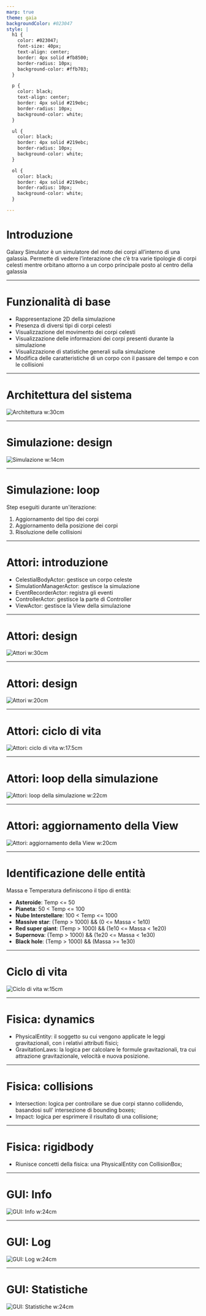 ```yaml
---
marp: true
theme: gaia
backgroundColor: #023047
style: |
  h1 {
    color: #023047;
    font-size: 40px;
    text-align: center;
    border: 4px solid #fb8500;
    border-radius: 10px;
    background-color: #ffb703;
  }

  p {
    color: black;
    text-align: center;
    border: 4px solid #219ebc;
    border-radius: 10px;
    background-color: white;
  }

  ul {
    color: black;
    border: 4px solid #219ebc;
    border-radius: 10px;
    background-color: white;
  }

  ol {
    color: black;
    border: 4px solid #219ebc;
    border-radius: 10px;
    background-color: white;
  }

---
```


# Introduzione

Galaxy Simulator è un simulatore del moto dei corpi all’interno di una galassia. Permette di vedere l’interazione che c’è tra varie tipologie di corpi celesti mentre orbitano attorno a un corpo principale posto al centro della galassia

---

# Funzionalità di base

- Rappresentazione 2D della simulazione
- Presenza di diversi tipi di corpi celesti
- Visualizzazione del movimento dei corpi celesti
- Visualizzazione delle informazioni dei corpi presenti durante la simulazione
- Visualizzazione di statistiche generali sulla simulazione
- Modifica delle caratteristiche di un corpo con il passare del tempo e con le collisioni
---

# Architettura del sistema

![Architettura w:30cm](./assets/mvc_actor_architecture.svg)

---

# Simulazione: design

![Simulazione w:14cm](./assets/simulation_class_diagram.svg)

---

# Simulazione: loop

Step eseguiti durante un'iterazione:

1. Aggiornamento del tipo dei corpi
2. Aggiornamento della posizione dei corpi
3. Risoluzione delle collisioni

---

# Attori: introduzione

- CelestialBodyActor: gestisce un corpo celeste
- SimulationManagerActor: gestisce la simulazione
- EventRecorderActor: registra gli eventi
- ControllerActor: gestisce la parte di Controller
- ViewActor: gestisce la View della simulazione

---

# Attori: design

![Attori w:30cm](./assets/celestial_body_actor_class_diagram.svg)

---

# Attori: design

![Attori w:20cm](./assets/actors_class_diagram.svg)

---

# Attori: ciclo di vita

![Attori: ciclo di vita w:17.5cm](./assets/actors_lifecycle_sequence.svg)

---

# Attori: loop della simulazione

![Attori: loop della simulazione w:22cm](./assets/actors_simulation_loop_sequence.svg)

---

# Attori: aggiornamento della View

![Attori: aggiornamento della View w:20cm](./assets/actors_view_simulation_update_sequence.svg)

---

# Identificazione delle entità
Massa e Temperatura definiscono il tipo di entità:

- **Asteroide**: Temp <= 50
- **Pianeta**: 50 < Temp <= 100
- **Nube Interstellare**: 100 < Temp <= 1000
- **Massive star**: (Temp > 1000) && (0 <= Massa < 1e10) 
- **Red super giant**: (Temp > 1000) && (1e10 <= Massa < 1e20) 
- **Supernova**: (Temp > 1000) && (1e20 <= Massa < 1e30) 
- **Black hole**: (Temp > 1000) && (Massa >= 1e30) 

---

# Ciclo di vita
![Ciclo di vita w:15cm](./assets/lifecycle.svg)

---

# Fisica: dynamics

- PhysicalEntity: il soggetto su cui vengono applicate le leggi gravitazionali, con i relativi attributi fisici;
- GravitationLaws: la logica per calcolare le formule gravitazionali, tra cui attrazione gravitazionale, velocità e nuova posizione.

---
# Fisica: collisions

- Intersection: logica per controllare se due corpi stanno collidendo, basandosi sull' intersezione di bounding boxes;
- Impact: logica per esprimere il risultato di una collisione;

---
# Fisica: rigidbody

- Riunisce concetti della fisica: una PhysicalEntity con CollisionBox;

---

# GUI: Info

![GUI: Info w:24cm](./assets/gui-info.png)

---

# GUI: Log

![GUI: Log w:24cm](./assets/gui-log.png)

---

# GUI: Statistiche

![GUI: Statistiche w:24cm](./assets/gui-stats.png)

